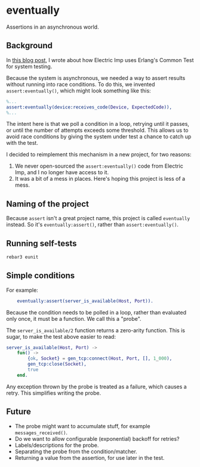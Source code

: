 # eventually

Assertions in an asynchronous world.

## Background

In [this blog post](https://blog.differentpla.net/blog/2020/09/14/erlang-common-test/), I wrote about how Electric Imp
uses Erlang's Common Test for system testing.

Because the system is asynchronous, we needed a way to assert results without running into race conditions. To do this,
we invented `assert:eventually()`, which might look something like this:

```erlang
%...
assert:eventually(device:receives_code(Device, ExpectedCode)),
%...
```

The intent here is that we poll a condition in a loop, retrying until it passes, or until the number of attempts exceeds
some threshold. This allows us to avoid race conditions by giving the system under test a chance to catch up with the
test.

I decided to reimplement this mechanism in a new project, for two reasons:

1. We never open-sourced the `assert:eventually()` code from Electric Imp, and I no longer have access to it.
2. It was a bit of a mess in places. Here's hoping this project is less of a mess.

## Naming of the project

Because `assert` isn't a great project name, this project is called `eventually` instead. So it's `eventually:assert()`,
rather than `assert:eventually()`.

## Running self-tests

```sh
rebar3 eunit
```

## Simple conditions

For example:

```erlang
    eventually:assert(server_is_available(Host, Port)).
```

Because the condition needs to be polled in a loop, rather than evaluated only once, it must be a function. We call this
a "probe".

The `server_is_available/2` function returns a zero-arity function. This is sugar, to make the test above easier to
read:

```erlang
server_is_available(Host, Port) ->
    fun() ->
        {ok, Socket} = gen_tcp:connect(Host, Port, [], 1_000),
        gen_tcp:close(Socket),
        true
    end.
```

Any exception thrown by the probe is treated as a failure, which causes a retry. This simplifies writing the probe.

## Future

- The probe might want to accumulate stuff, for example `messages_received()`.
- Do we want to allow configurable (exponential) backoff for retries?
- Labels/descriptions for the probe.
- Separating the probe from the condition/matcher.
- Returning a value from the assertion, for use later in the test.

